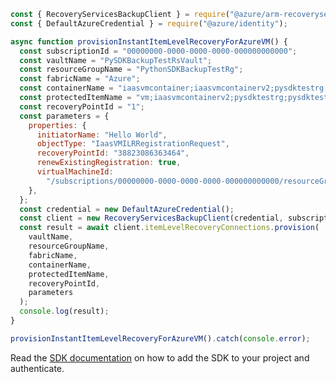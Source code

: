 ```javascript
const { RecoveryServicesBackupClient } = require("@azure/arm-recoveryservicesbackup");
const { DefaultAzureCredential } = require("@azure/identity");

async function provisionInstantItemLevelRecoveryForAzureVM() {
  const subscriptionId = "00000000-0000-0000-0000-000000000000";
  const vaultName = "PySDKBackupTestRsVault";
  const resourceGroupName = "PythonSDKBackupTestRg";
  const fabricName = "Azure";
  const containerName = "iaasvmcontainer;iaasvmcontainerv2;pysdktestrg;pysdktestv2vm1";
  const protectedItemName = "vm;iaasvmcontainerv2;pysdktestrg;pysdktestv2vm1";
  const recoveryPointId = "1";
  const parameters = {
    properties: {
      initiatorName: "Hello World",
      objectType: "IaasVMILRRegistrationRequest",
      recoveryPointId: "38823086363464",
      renewExistingRegistration: true,
      virtualMachineId:
        "/subscriptions/00000000-0000-0000-0000-000000000000/resourceGroups/pysdktestrg/providers/Microsoft.Compute/virtualMachines/pysdktestv2vm1",
    },
  };
  const credential = new DefaultAzureCredential();
  const client = new RecoveryServicesBackupClient(credential, subscriptionId);
  const result = await client.itemLevelRecoveryConnections.provision(
    vaultName,
    resourceGroupName,
    fabricName,
    containerName,
    protectedItemName,
    recoveryPointId,
    parameters
  );
  console.log(result);
}

provisionInstantItemLevelRecoveryForAzureVM().catch(console.error);
```

Read the [SDK documentation](https://github.com/Azure/azure-sdk-for-js/blob/%40azure%2Farm-recoveryservicesbackup_9.0.0/sdk/recoveryservicesbackup/arm-recoveryservicesbackup/README.md) on how to add the SDK to your project and authenticate.
